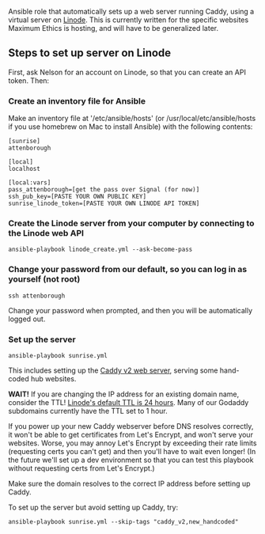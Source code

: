 Ansible role that automatically sets up a web server running Caddy, using a virtual server on [Linode](https://www.linode.com/). This is currently written for the specific websites Maximum Ethics is hosting, and will have to be generalized later.

## Steps to set up server on Linode
First, ask Nelson for an account on Linode, so that you can create an API token. Then:

### Create an inventory file for Ansible

Make an inventory file at '/etc/ansible/hosts' (or /usr/local/etc/ansible/hosts if you use homebrew on Mac to install Ansible) with the following contents:
```
[sunrise]
attenborough

[local]
localhost

[local:vars]
pass_attenborough=[get the pass over Signal (for now)]
ssh_pub_key=[PASTE YOUR OWN PUBLIC KEY]
sunrise_linode_token=[PASTE YOUR OWN LINODE API TOKEN]
```

### Create the Linode server from your computer by connecting to the Linode web API
`ansible-playbook linode_create.yml --ask-become-pass`
### Change your password from our default, so you can log in as yourself (not root)
`ssh attenborough`

Change your password when prompted, and then you will be automatically logged out.

### Set up the server
`ansible-playbook sunrise.yml`

This includes setting up the [Caddy v2 web server](https://caddyserver.com/), serving some hand-coded hub websites.

**WAIT!** If you are changing the IP address for an existing domain name, consider the TTL! [Linode's default TTL is 24 hours](https://www.linode.com/docs/platform/manager/dns-manager/#troubleshoot-dns-records). Many of our Godaddy subdomains currently have the TTL set to 1 hour.

If you power up your new Caddy webserver before DNS resolves correctly, it won't be able to get certificates from Let's Encrypt, and won't serve your websites. Worse, you may annoy Let's Encrypt by exceeding their rate limits (requesting certs you can't get) and then you'll have to wait even longer! (In the future we'll set up a dev environment so that you can test this playbook without requesting certs from Let's Encrypt.)

Make sure the domain resolves to the correct IP address before setting up Caddy.

To set up the server but avoid setting up Caddy, try:

`ansible-playbook sunrise.yml --skip-tags "caddy_v2,new_handcoded"`
